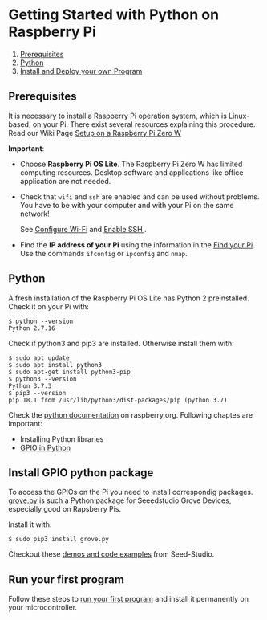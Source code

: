 # Getting Started with Python on Raspberry Pi

1. [Prerequisites](#prerequisites)
2. [Python](#python)
3. [Install and Deploy your own Program](#install-and-deploy-your-own-program)

## Prerequisites

It is necessary to install a Raspberry Pi operation system, which is Linux-based, on your Pi. There exist several resources explaining this procedure. Read our Wiki Page [Setup on a Raspberry Pi Zero W](https://github.com/tamberg/fhnw-idb/wiki/Raspberry-Pi-Zero-W#setup)

**Important**: 
- Choose **Raspberry Pi OS Lite**. The Raspberry Pi Zero W has limited computing resources. Desktop software and applications like office application are not needed.
- Check that `wifi` and `ssh` are enabled and can be used without problems. You have to be with your computer and with your Pi on the same network!

  See [Configure Wi-Fi](https://github.com/tamberg/fhnw-idb/wiki/Raspberry-Pi-Zero-W#configure-wi-fi) and [Enable SSH
](https://github.com/tamberg/fhnw-idb/wiki/Raspberry-Pi-Zero-W#enable-ssh).
- Find the **IP address of your Pi** using the information in the [Find your Pi](https://github.com/tamberg/fhnw-idb/wiki/Raspberry-Pi-Zero-W#find-your-pi).  
Use the commands `ifconfig` or `ipconfig` and `nmap`.

## Python

A fresh installation of the Raspberry Pi OS Lite has Python 2 preinstalled. Check it on your Pi with:

```shell
$ python --version
Python 2.7.16
```

Check if python3 and pip3 are installed. Otherwise install them with:
```shell
$ sudo apt update
$ sudo apt install python3
$ sudo apt-get install python3-pip
$ python3 --version
Python 3.7.3
$ pip3 --version
pip 18.1 from /usr/lib/python3/dist-packages/pip (python 3.7)
```

Check the [python documentation](https://www.raspberrypi.org/documentation/usage/python/) on raspberry.org. Following chaptes are important:

- Installing Python libraries
- [GPIO in Python](https://www.raspberrypi.org/documentation/usage/gpio/python/README.md)


## Install GPIO python package

To access the GPIOs on the Pi you need to install correspondig packages. 
[grove.py](https://github.com/Seeed-Studio/grove.py) is such a Python package for Seeedstudio Grove Devices, especially good on Rapsberry Pis. 

Install it with:

```shell
$ sudo pip3 install grove.py
```

Checkout these [demos and code examples](https://github.com/Seeed-Studio/grove.py/blob/master/doc/README.md#gui-graphical-user-interface) from Seed-Studio.

## Run your first program

Follow these steps to [run your first program](blink_grove/README.md) and install it permanently on your microcontroller.
